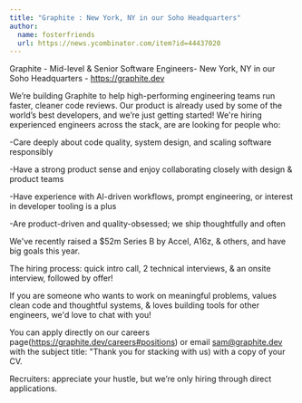 ```yaml
---
title: "Graphite : New York, NY in our Soho Headquarters"
author:
  name: fosterfriends
  url: https://news.ycombinator.com/item?id=44437020
---
```


<JobNavigation />

Graphite - Mid-level &amp; Senior Software Engineers- New York, NY in our Soho Headquarters - <a href="https:&#x2F;&#x2F;graphite.dev" rel="nofollow">https:&#x2F;&#x2F;graphite.dev</a>

We’re building Graphite to help high-performing engineering teams run faster, cleaner code reviews. Our product is already used by some of the world’s best developers, and we’re just getting started! We&#x27;re hiring experienced engineers across the stack, are are looking for people who:

-Care deeply about code quality, system design, and scaling software responsibly

-Have a strong product sense and enjoy collaborating closely with design &amp; product teams

-Have experience with AI-driven workflows, prompt engineering, or interest in developer tooling is a plus

-Are product-driven and quality-obsessed; we ship thoughtfully and often

We&#x27;ve recently raised a $52m Series B by Accel, A16z, &amp; others, and have big goals this year.

The hiring process: quick intro call, 2 technical interviews, &amp; an onsite interview, followed by offer!

If you are someone who wants to work on meaningful problems, values clean code and thoughtful systems, &amp; loves building tools for other engineers, we&#x27;d love to chat with you!

You can apply directly on our careers page(<a href="https:&#x2F;&#x2F;graphite.dev&#x2F;careers#positions" rel="nofollow">https:&#x2F;&#x2F;graphite.dev&#x2F;careers#positions</a>) or email sam@graphite.dev with the subject title: &quot;Thank you for stacking with us) with a copy of your CV.

Recruiters: appreciate your hustle, but we’re only hiring through direct applications.
<JobApplication />
